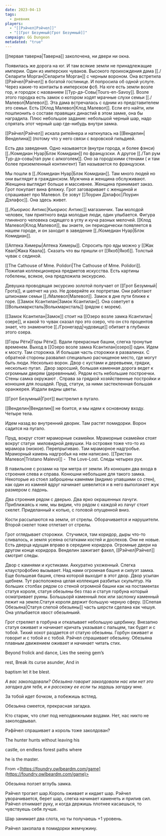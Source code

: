 ```yaml
---
date: 2023-04-13
tags:
  - дневник
players:
  - "[[Рэйчел|Рэйчел]]"
  - "[[Грот Безумный|Грот Безумный]]"
campaign: GG Dungeon
metadated: "true"
---
```


[[первая таверна|Таверна]] заколочена, ни двери ни окна.

Появилась же дорога на юг. И там всякие земли не принадлежащие империи. Один из имперских чуваков. Высокого проихождения дама [[./Селарити Морган|Селарити Морган]] с черным вороном. Она встретила [[Рэйчел|Рэйчел]] в богатой гостинице. И попросила об одной услуге. Через какие-то контакты в имперском фсб. На юге есть земли возле гор, и городок с названием [[Тур-дэ-Совы|Tours-en-Savoy]]. Возле этого городка есть замок о котором ходят мрачные слухи семьи [[./Малевол|Малевол]]. Эта дама встречалась с одним из представителем это семьи. Есть [[Клод Малевол|Клод Малевол]]. Если его найти, или пошпионить о составе правящих династий в этом замке, она бы наградила. Плюс небольшое задание: небольшой черный шар, надо спрятать этот черный шар где-нибудь внутри замка.

[[Рэйчел|Рэйчел]] искала ритейнера и наткнулась на [[Венделин|Венделина]] (потому что у него связи с воровской гильдией.

Есть два заведения. Одно называется (внутри города, и более фэнси) [[./Комедиан Нуар|Блэк Комидиан]] по французски. А другое [[./Тап рум Тур-дэ-совы|тап рум с алкоголем]]. Оно за городскими стенами ( и там более приземленный контингент) Тап называется по французски.

Мы пошли в [[./Комедиан Нуар|Блэк Комидиан]]. Там много людей но они выглядят в гражданском. Мужчина и женщина обслуживают. Женщина выглядит больше и массивнее. Женщина принимает заказ. Грот покупает вина фляжку. Грот заговаривает с женщиной и спрашивает про Малевол. Ее зовут [[Лоурин Дэлафос|Лоурин Дэлафос]]. Она здесь живет.

[[./Кьюриос Антикс|Кьюриос Антикс]] магазинчик. Там молодой человек, там приятного вида молодые люди, один улыбается. Фигура глиняного человека сидящего в углу и куча разных мелочей. [[Клод Малевол|Клод Малевол]], вы знаете, он периодически появляется в нашем городе, и он заходит в заведение [[./Комедиан Нуар|Блэк Комидиан]].

[[Аптека Химеры|Аптека Химеры]]. Спросить про яды можно у [[Жак Квал|Жака Квала]]. Сказать что вы пришли от [[Якоб|Якоб]]. Толстый чувак с сединой.

[[The Cathouse of Mme. Polidori|The Cathouse of Mme. Polidori]]. Пожилая коллекционерка предметов искусства. Есть картины гобелены, всякое, она предложила экскурсию.

Девушка проводящая эксурсию золотой получает от [[Грот Безумный|Грота]], и шепчет на ухо. Не доверяйте их портретам. Они работают шпионами семьи [[./Малевол|Малевол]]. Замок в дне пути ближе к горе. [[Замок Ксантилан|Замок Ксантилан]]. Она советует в [[Волькмарксталь|Волькмарксталь]] (рядом с морем).

[[Замок Ксантилан|Замок]] стоит на [[Озеро возле замка Ксантилан|озере]], и какой то чувак сказал про это озеро, что он сто процентов знает, что знаменитое [[./Гронегард|чудовище]] обитает в глубинах этого озера.

[[Горы Рёти|Горы Рёти]]. Вдали прекрасные башни, слегка тронутые временем. Выход в [[Озеро возле замка Ксантилан|озеро]] один. Идем к мосту. Там сторожка. И большая часть сторожки в развалинах. С обратной стороны развалил специально расчищеное место, где могут быть люди. Несколько ворон. Двор с кустами и деревьеми, грядки, несколько пугал.  Двор заросший, большая каменная дорога ведет к огромным дверям (деревянным). Рядом есть небольшие построечки. Стены самка окружают . Справа за грядкой хозяйственные постройки и конюшня для лошадей. Пруд, статуи, за ними застекленная большая оранжерея. Издали видны цветы.

[[Грот Безумный|Грот]] выстрелил в пугало.

[[Венделин|Венделин]] не боится, и мы идем к основному входу. Четыре тела.

Идем назад во внутренний дворик. Там растят помидорки. Ворон садится на пугало.

Пруд, вокруг стоят мраморные скамейки. Мраморные скамейки стоят вокруг статуи  миловидной девушки. На островке тоже что-то из мрамора (низкое). Перепрыгиваю. Там мраморное надгробье. Мраморный камень надгробья на нем написано. [[Тристан Малевол|Tristano Malevol]] -  The Love-Lost. Следы четырех рук.

В павильоне с розами на три метра от земли. Из конюшен два входа в строения слева и справа. Конюшни небольшие для такого замка. Некоторые из стоел заброшены камнями (видимо упавшими со стен), как один из камней вдруг начинает шевелится и в него выползнает жук размером с ладонь.

Два строения рядом с дверью. Два ярко окрашенных лачуги. Приближаясь к ним, мы видим, что рядом с каждой из лачуг стоит скелет. Приделанный к копью, с головой опущенной вниз.

Кости рассыпаются на земли, от стрелы. Оборачивается и нарушители. Второй скелет тоже отлетает от стрелы.

Грот оглядывает сторожки.  Стучимся, там коридор, дыры что-то сливалось, и земля усеяна остатками костей и доспехов. Они не новые. Есть дверца идущая вправо в середине коридора. Огромные двери на другом конце коридора. Венделин зажигает факел, [[Рэйчел|Рэйчел]] смотрит следы.

Двор с камнями и кустиками. Аккуратно ухоженный. Слегка клаустрофобию вызывает. Над нами огромная башня и силуэт замка. Еще большеая башня, стена которой выходит в этот двор. Двор усыпан щебнем. Тут расположена целая коллекция разбитых скульптур. На больших столбах рядом со стеной огромной башни как на постаментах статуя короля, статуя обезьяны без глаз и статуя горбуна который осматривает руины. Большьорй каменный люк или заслонку каменный лежит на земле.Статуя короля держит большую черную сферу. [[Слепая Обезьяна|Статуя слепой обезьяны]] часть шерсти сделана как чешуя. Она уллыбается хвост обезьяныий.

Грот стреляет в горбуна и откалывает небольшую щербинку. Внезапно статуя оживает и начинает кричать указывая с пальцем, так будет и с тобой. Тихий хохот раздается от статую обезьяны. Горбун оживает и говорит и с тобой и с тобой. Рэйчел спрашивает обезьяну. Обезьяна плавным движением оживает и начинает читать стих.

Beyond frolick and dance, Lies the seeing gem’s

rest, Break its curse asunder, And in

baptism let it be blest.

<cite>А вас заколодовали? Обезьяна говорит заколдовали нас или нет это загадка для тебя, и я расскажу ее если ты задашь загадку мне.</cite>

За тобой идет бочком, а побежишь встлед.

Обезьяна смеется, прекрасная загадка.

Кто старик, что спит под неподвижными водами. Нет, нас никто не заколодвывал.

Рэфйчел спрашивает а король тоже заколдован?

The hunter hunts without leaving his

castle, on endless forest paths where

he is the master.

From <[https://foundry.owlbeardm.com/game](https://foundry.owlbeardm.com/game)>

Обезьяна ползет вглубь замка.

Рэйчел трогает шар.Король оживает и кидает шар. Рэйчел уворачивается, берет шар, слегка начинает каменеть и прилив сил. Рэйчел отнимает руку, и когда держишь плотнее касаешься, то чувствуешь себя лучше.

Шар занимает два слота, но ты получаешь +1 уровень.

Рэйчел закопала в помидорки жемчужину.